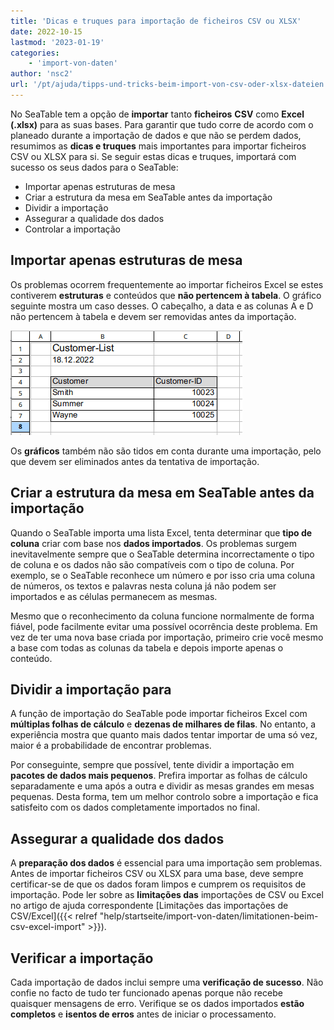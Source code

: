 ```yaml
---
title: 'Dicas e truques para importação de ficheiros CSV ou XLSX'
date: 2022-10-15
lastmod: '2023-01-19'
categories:
    - 'import-von-daten'
author: 'nsc2'
url: '/pt/ajuda/tipps-und-tricks-beim-import-von-csv-oder-xlsx-dateien'
---
```


No SeaTable tem a opção de **importar** tanto **ficheiros** **CSV** como **Excel (.xlsx)** para as suas bases. Para garantir que tudo corre de acordo com o planeado durante a importação de dados e que não se perdem dados, resumimos as **dicas e truques** mais importantes para importar ficheiros CSV ou XLSX para si. Se seguir estas dicas e truques, importará com sucesso os seus dados para o SeaTable:

- Importar apenas estruturas de mesa
- Criar a estrutura da mesa em SeaTable antes da importação
- Dividir a importação
- Assegurar a qualidade dos dados
- Controlar a importação

## Importar apenas estruturas de mesa

Os problemas ocorrem frequentemente ao importar ficheiros Excel se estes contiverem **estruturas** e conteúdos que **não pertencem à tabela**. O gráfico seguinte mostra um caso desses. O cabeçalho, a data e as colunas A e D não pertencem à tabela e devem ser removidas antes da importação.

![Lista Excel com maus elementos](images/tipps-import.png)

Os **gráficos** também não são tidos em conta durante uma importação, pelo que devem ser eliminados antes da tentativa de importação.

## Criar a estrutura da mesa em SeaTable antes da importação

Quando o SeaTable importa uma lista Excel, tenta determinar que **tipo de coluna** criar com base nos **dados importados**. Os problemas surgem inevitavelmente sempre que o SeaTable determina incorrectamente o tipo de coluna e os dados não são compatíveis com o tipo de coluna. Por exemplo, se o SeaTable reconhece um número e por isso cria uma coluna de números, os textos e palavras nesta coluna já não podem ser importados e as células permanecem as mesmas.

Mesmo que o reconhecimento da coluna funcione normalmente de forma fiável, pode facilmente evitar uma possível ocorrência deste problema. Em vez de ter uma nova base criada por importação, primeiro crie você mesmo a base com todas as colunas da tabela e depois importe apenas o conteúdo.

## Dividir a importação para

A função de importação do SeaTable pode importar ficheiros Excel com **múltiplas folhas de cálculo** e **dezenas de milhares de filas**. No entanto, a experiência mostra que quanto mais dados tentar importar de uma só vez, maior é a probabilidade de encontrar problemas.

Por conseguinte, sempre que possível, tente dividir a importação em **pacotes de dados mais pequenos**. Prefira importar as folhas de cálculo separadamente e uma após a outra e dividir as mesas grandes em mesas pequenas. Desta forma, tem um melhor controlo sobre a importação e fica satisfeito com os dados completamente importados no final.

## Assegurar a qualidade dos dados

A **preparação dos dados** é essencial para uma importação sem problemas. Antes de importar ficheiros CSV ou XLSX para uma base, deve sempre certificar-se de que os dados foram limpos e cumprem os requisitos de importação. Pode ler sobre as **limitações das** importações de CSV ou Excel no artigo de ajuda correspondente [Limitações das importações de CSV/Excel]({{< relref "help/startseite/import-von-daten/limitationen-beim-csv-excel-import" >}}).

## Verificar a importação

Cada importação de dados inclui sempre uma **verificação de sucesso**. Não confie no facto de tudo ter funcionado apenas porque não recebe quaisquer mensagens de erro. Verifique se os dados importados **estão completos** e **isentos de erros** antes de iniciar o processamento.
